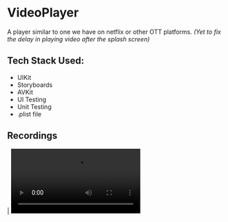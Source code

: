 # VideoPlayer
A player similar to one we have on netflix or other OTT platforms. 
*(Yet to fix the delay in playing video after the splash screen)*

## Tech Stack Used:
- UIKit
- Storyboards
- AVKit
- UI Testing
- Unit Testing
- .plist file

## Recordings
| <video src="https://github.com/user-attachments/assets/01e40aea-4910-492b-a856-892a6b085b0d"> |
